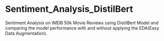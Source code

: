 # Sentiment_Analysis_DistilBert
Sentiment Analysis on IMDB 50k Movie Reviews using DistilBert Model and comparing the model performance with and without applying the EDA(Easy Data Augmentation).
